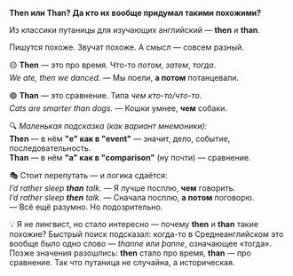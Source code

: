 **Then или Than? Да кто их вообще придумал такими похожими?**  
  
Из классики путаницы для изучающих английский — **then** и **than**.  
  
Пишутся похоже. Звучат похоже. А смысл — совсем разный.  
  
🟡 **Then** — это про время. Что-то _потом_, _затем_, _тогда_.  
_We ate, then we danced._ — Мы поели, **а потом** потанцевали.  
  
🟢 **Than** — это сравнение. Типа _чем кто-то/что-то_.  
_Cats are smarter than dogs._ — Кошки умнее, **чем** собаки.  
  
🔍 _Маленькая подсказка (как вариант мнемоники):_  
**Then** — в нём **"e" как в "event"** — значит, дело, событие, последовательность.  
**Than** — в нём **"a" как в "comparison"** (ну почти) — сравнение.  
  
🎭 Стоит перепутать — и логика сдаётся:  
_I’d rather sleep **than** talk._ — Я лучше посплю, **чем** говорить.  
_I’d rather sleep **then** talk._ — Сначала посплю, **а потом** поговорю.  
— Всё ещё разумно. Но подозрительно.

💡 Я не лингвист, но стало интересно — почему **then** и **than** такие похожие? Быстрый поиск подсказал: когда-то в Среднеанглийском это вообще было одно слово — _thanne_ или _þanne_, означающее «тогда». Позже значения разошлись: **then** стало про время, **than** — про сравнение. Так что путаница не случайна, а историческая.

